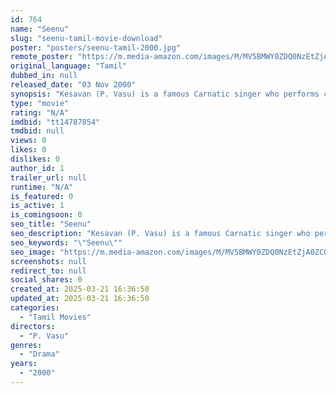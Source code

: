 ```yaml
---
id: 764
name: "Seenu"
slug: "seenu-tamil-movie-download"
poster: "posters/seenu-tamil-2000.jpg"
remote_poster: "https://m.media-amazon.com/images/M/MV5BMWY0ZDQ0NzEtZjA0ZC00ZTdkLTg1YTUtYmEwZDI0NmVlZGQ2XkEyXkFqcGdeQXVyMTEzNzg0Mjkx._V1_SX300.jpg"
original_language: "Tamil"
dubbed_in: null
released_date: "03 Nov 2000"
synopsis: "Kesavan (P. Vasu) is a famous Carnatic singer who performs concerts. He lives with his family, consisting of his wife and son. Seenu (Karthik) is his younger brother who leads a joyful life. Seenu is very much fond of Kesavan and ..."
type: "movie"
rating: "N/A"
imdbid: "tt14787854"
tmdbid: null
views: 0
likes: 0
dislikes: 0
author_id: 1
trailer_url: null
runtime: "N/A"
is_featured: 0
is_active: 1
is_comingsoon: 0
seo_title: "Seenu"
seo_description: "Kesavan (P. Vasu) is a famous Carnatic singer who performs concerts. He lives with his family, consisting of his wife and son. Seenu (Karthik) is his younger brother who leads a joyful life. Seenu is very much fond of Kesavan and ..."
seo_keywords: "\"Seenu\""
seo_image: "https://m.media-amazon.com/images/M/MV5BMWY0ZDQ0NzEtZjA0ZC00ZTdkLTg1YTUtYmEwZDI0NmVlZGQ2XkEyXkFqcGdeQXVyMTEzNzg0Mjkx._V1_SX300.jpg"
screenshots: null
redirect_to: null
social_shares: 0
created_at: 2025-03-21 16:36:50
updated_at: 2025-03-21 16:36:50
categories:
  - "Tamil Movies"
directors:
  - "P. Vasu"
genres:
  - "Drama"
years:
  - "2000"
---
```

